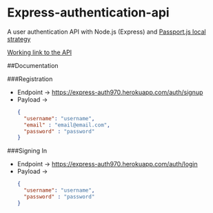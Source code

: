 # Express-authentication-api
A user authentication API with Node.js (Express) and [Passport.js local strategy](https://www.passportjs.org/packages/passport-local/)

[Working link to the API](https://express-auth970.herokuapp.com/)

##Documentation

###Registration
- Endpoint -> https://express-auth970.herokuapp.com/auth/signup
- Payload -> 
  ``` json
  {
    "username": "username",
    "email" : "email@email.com",
    "password" : "password"
  }
  ```
  
###Signing In
- Endpoint -> https://express-auth970.herokuapp.com/auth/login
- Payload -> 
  ``` json
  {
    "username": "username",
    "password" : "password"
  }
  ```
